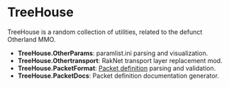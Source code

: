 # TreeHouse

TreeHouse is a random collection of utilities, related to the defunct Otherland MMO.

- **TreeHouse.OtherParams**: paramlist.ini parsing and visualization.
- **TreeHouse.Othertransport**: RakNet transport layer replacement mod.
- **TreeHouse.PacketFormat**: [Packet definition](https://github.com/AnotherlandServer/packet-formats) parsing and validation.
- **TreeHouse.PacketDocs**: Packet definition documentation generator.